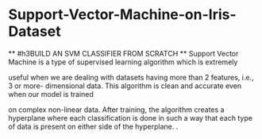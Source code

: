 # Support-Vector-Machine-on-Iris-Dataset
**
 #h3BUILD AN SVM CLASSIFIER FROM SCRATCH **
Support Vector Machine is a type of supervised learning algorithm which is extremely

useful when we are dealing with datasets having more than 2 features, i.e., 3 or more-
dimensional data. This algorithm is clean and accurate even when our model is trained

on complex non-linear data. After training, the algorithm creates a hyperplane where
each classification is done in such a way that each type of data is present on either side
of the hyperplane.
.
